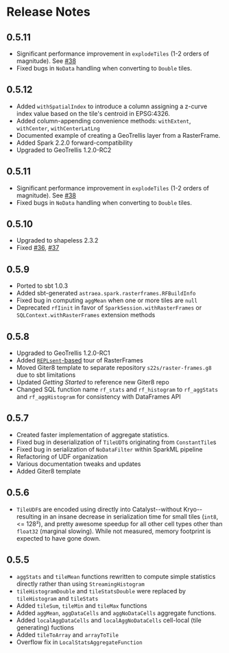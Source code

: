 # Release Notes
## 0.5.11

* Significant performance improvement in `explodeTiles` (1-2 orders of magnitude). See [#38](https://github.com/s22s/raster-frames/issues/38)
* Fixed bugs in `NoData` handling when converting to `Double` tiles.

## 0.5.12

* Added `withSpatialIndex` to introduce a column assigning a z-curve index value based on the tile's centroid in EPSG:4326. 
* Added column-appending convenience methods: `withExtent`, `withCenter`,  `withCenterLatLng`
* Documented example of creating a GeoTrellis layer from a RasterFrame.
* Added Spark 2.2.0 forward-compatibility
* Upgraded to GeoTrellis 1.2.0-RC2

## 0.5.11

* Significant performance improvement in `explodeTiles` (1-2 orders of magnitude). See [#38](https://github.com/s22s/raster-frames/issues/38)
* Fixed bugs in `NoData` handling when converting to `Double` tiles.

## 0.5.10

* Upgraded to shapeless 2.3.2
* Fixed [#36](https://github.com/s22s/raster-frames/issues/36), [#37](https://github.com/s22s/raster-frames/issues/37)

## 0.5.9

* Ported to sbt 1.0.3
* Added sbt-generated `astraea.spark.rasterframes.RFBuildInfo`
* Fixed bug in computing `aggMean` when one or more tiles are `null` 
* Deprecated `rfIinit` in favor of `SparkSession.withRasterFrames` or `SQLContext.withRasterFrames` extension methods

## 0.5.8

* Upgraded to GeoTrellis 1.2.0-RC1
* Added [`REPLsent`-based](https://github.com/marconilanna/REPLesent) tour of RasterFrames
* Moved Giter8 template to separate repository `s22s/raster-frames.g8` due to sbt limitations
* Updated _Getting Started_ to reference new Giter8 repo
* Changed SQL function name `rf_stats` and `rf_histogram` to `rf_aggStats` and `rf_aggHistogram` 
  for consistency with DataFrames API

## 0.5.7

* Created faster implementation of aggregate statistics.
* Fixed bug in deserialization of `TileUDT`s originating from `ConstantTile`s
* Fixed bug in serialization of `NoDataFilter` within SparkML pipeline
* Refactoring of UDF organization
* Various documentation tweaks and updates
* Added Giter8 template

## 0.5.6

* `TileUDF`s are encoded using directly into Catalyst--without Kryo--resulting in an insane
 decrease in serialization time for small tiles (`int8`, <= 128²), and pretty awesome speedup for
 all other cell types other than `float32` (marginal slowing). While not measured, memory 
 footprint is expected to have gone down.


## 0.5.5

* `aggStats` and `tileMean` functions rewritten to compute simple statistics directly rather than using `StreamingHistogram`
* `tileHistogramDouble` and `tileStatsDouble` were replaced by `tileHistogram` and `tileStats`
* Added `tileSum`, `tileMin` and `tileMax` functions 
* Added `aggMean`, `aggDataCells` and `aggNoDataCells` aggregate functions.
* Added `localAggDataCells` and `localAggNoDataCells` cell-local (tile generating) fuctions
* Added `tileToArray` and `arrayToTile`
* Overflow fix in `LocalStatsAggregateFunction`
